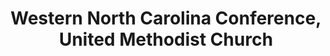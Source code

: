---
layout: repo
title: "Western North Carolina Conference, United Methodist Church"
id: 4645
permalink: repos/4645/
---